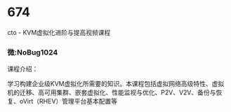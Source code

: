 # 674
cto - KVM虚拟化进阶与提高视频课程
### 微:NoBug1024 


课程介绍：

学习构建企业级KVM虚拟化所需要的知识。本课程包括虚拟网络高级特性、虚拟机的迁移、高可用集群、嵌套虚拟化、性能监视与优化、P2V、V2V、备份与恢复、oVirt（RHEV）管理平台基本配置等
